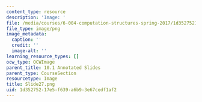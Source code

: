 ```yaml
---
content_type: resource
description: 'Image: '
file: /media/courses/6-004-computation-structures-spring-2017/1d35275217e5f639a6b93e67cedf1af2_Slide27.png
file_type: image/png
image_metadata:
  caption: ''
  credit: ''
  image-alt: ''
learning_resource_types: []
ocw_type: OCWImage
parent_title: 10.1 Annotated Slides
parent_type: CourseSection
resourcetype: Image
title: Slide27.png
uid: 1d352752-17e5-f639-a6b9-3e67cedf1af2
---
```

